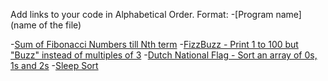 Add links to your code in Alphabetical Order.
Format: -[Program name](name of the file)

-[Sum of Fibonacci Numbers till Nth term](FibonacciNumbers.go)
-[FizzBuzz - Print 1 to 100 but "Buzz" instead of multiples of 3](FizzBuzz.go)
-[Dutch National Flag - Sort an array of 0s, 1s and 2s](DutchNationalFlag.go)
-[Sleep Sort](SleepSort.go)